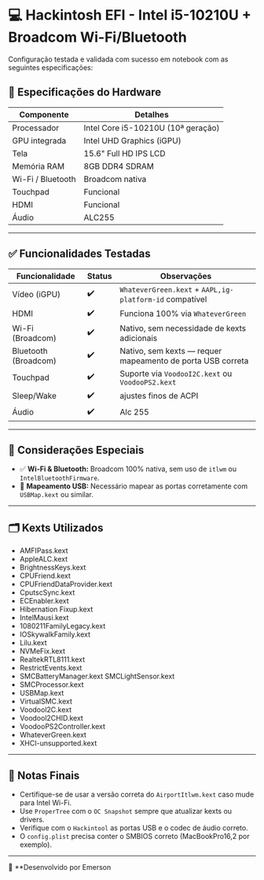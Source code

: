 # 💻 Hackintosh EFI - Intel i5-10210U + Broadcom Wi-Fi/Bluetooth

Configuração testada e validada com sucesso em notebook com as seguintes especificações:

## 🧬 Especificações do Hardware

| Componente             | Detalhes                                |
|------------------------|------------------------------------------|
| Processador            | Intel Core i5-10210U (10ª geração)       |
| GPU integrada          | Intel UHD Graphics (iGPU)                |
| Tela                  | 15.6" Full HD IPS LCD                    |
| Memória RAM           | 8GB DDR4 SDRAM                           |
| Wi-Fi / Bluetooth     | Broadcom nativa                          |
| Touchpad              | Funcional                                |
| HDMI                  | Funcional                                |
| Áudio                 | ALC255            |

---

## ✅ Funcionalidades Testadas

| Funcionalidade       | Status | Observações |
|----------------------|--------|-------------|
| Vídeo (iGPU)         | ✔️      | `WhateverGreen.kext` + `AAPL,ig-platform-id` compatível |
| HDMI                 | ✔️      | Funciona 100% via `WhateverGreen` |
| Wi-Fi (Broadcom)     | ✔️      | Nativo, sem necessidade de kexts adicionais |
| Bluetooth (Broadcom) | ✔️      | Nativo, sem kexts — requer mapeamento de porta USB correta |
| Touchpad             | ✔️      | Suporte via `VoodooI2C.kext` ou `VoodooPS2.kext` |
| Sleep/Wake           | ✔️       |  ajustes finos de ACPI |
| Áudio                | ✔️       | Alc 255
---

## 🔧 Considerações Especiais

- ✅ **Wi-Fi & Bluetooth:** Broadcom 100% nativa, sem uso de `itlwm` ou `IntelBluetoothFirmware`.
- 🔌 **Mapeamento USB:** Necessário mapear as portas corretamente com `USBMap.kext` ou similar.
---

## 🗂️ Kexts Utilizados

- AMFIPass.kext
- AppleALC.kext
- BrightnessKeys.kext
- CPUFriend.kext
- CPUFriendDataProvider.kext
- CputscSync.kext
- ECEnabler.kext
- Hibernation Fixup.kext
- IntelMausi.kext
- 1080211FamilyLegacy.kext
- IOSkywalkFamily.kext
- Lilu.kext
- NVMeFix.kext
- RealtekRTL8111.kext
- RestrictEvents.kext
- SMCBatteryManager.kext SMCLightSensor.kext
- SMCProcessor.kext
- USBMap.kext
- VirtualSMC.kext
- Voodool2C.kext
- Voodool2CHID.kext
- VoodooPS2Controller.kext
- WhateverGreen.kext
- XHCI-unsupported.kext
---

## 📘 Notas Finais

- Certifique-se de usar a versão correta do `AirportItlwm.kext` caso mude para Intel Wi-Fi.
- Use `ProperTree` com o `OC Snapshot` sempre que atualizar kexts ou drivers.
- Verifique com o `Hackintool` as portas USB e o codec de áudio correto.
- O `config.plist` precisa conter o SMBIOS correto (MacBookPro16,2 por exemplo).

---

🚀 **Desenvolvido por Emerson 
